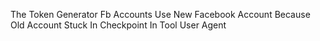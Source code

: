 The Token Generator Fb Accounts 
Use New Facebook Account Because Old Account Stuck In Checkpoint In Tool User Agent
